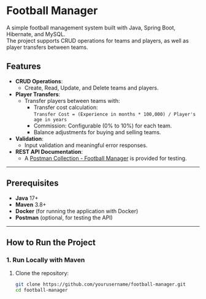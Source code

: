 # Football Manager

A simple football management system built with Java, Spring Boot, Hibernate, and MySQL.  
The project supports CRUD operations for teams and players, as well as player transfers between teams.  

## Features

- **CRUD Operations**:
  - Create, Read, Update, and Delete teams and players.
- **Player Transfers**:
  - Transfer players between teams with:
    - Transfer cost calculation:  
      `Transfer Cost = (Experience in months * 100,000) / Player's age in years`
    - Commission: Configurable (0% to 10%) for each team.
    - Balance adjustments for buying and selling teams.
- **Validation**:
  - Input validation and meaningful error responses.
- **REST API Documentation**:
  - A [Postman Collection - Football Manager](https://www.postman.com/maintenance-physicist-78577540/workspace/fotball-manager) is provided for testing.

---

## Prerequisites

- **Java** 17+
- **Maven** 3.8+
- **Docker** (for running the application with Docker)
- **Postman** (optional, for testing the API)

---

## How to Run the Project

### 1. Run Locally with Maven
1. Clone the repository:
   ```bash
   git clone https://github.com/yourusername/football-manager.git
   cd football-manager
